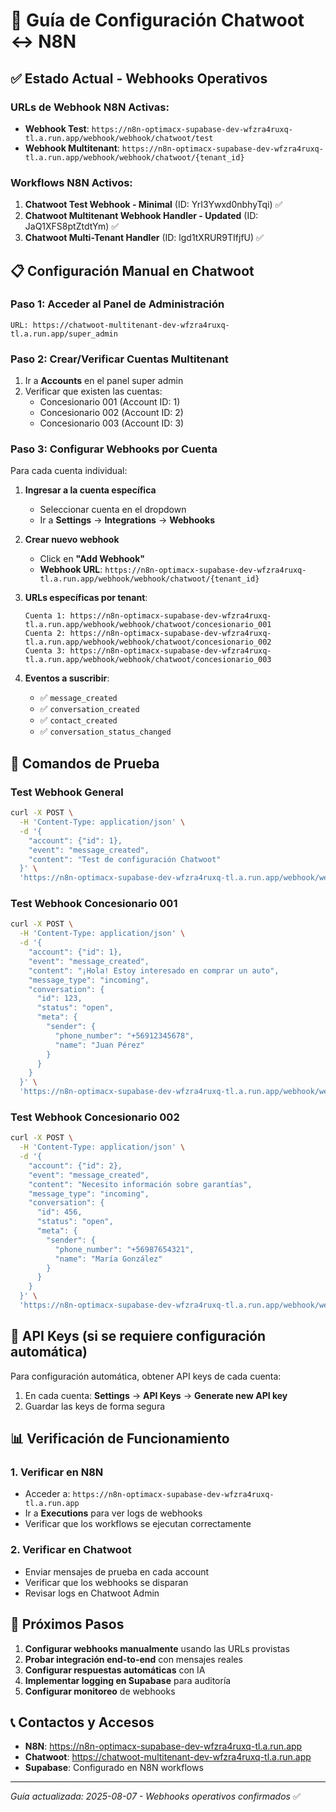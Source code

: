 # 🔧 Guía de Configuración Chatwoot ↔ N8N

## ✅ Estado Actual - Webhooks Operativos

### URLs de Webhook N8N Activas:
- **Webhook Test**: `https://n8n-optimacx-supabase-dev-wfzra4ruxq-tl.a.run.app/webhook/webhook/chatwoot/test`
- **Webhook Multitenant**: `https://n8n-optimacx-supabase-dev-wfzra4ruxq-tl.a.run.app/webhook/webhook/chatwoot/{tenant_id}`

### Workflows N8N Activos:
1. **Chatwoot Test Webhook - Minimal** (ID: YrI3Ywxd0nbhyTqi) ✅
2. **Chatwoot Multitenant Webhook Handler - Updated** (ID: JaQ1XFS8ptZtdtYm) ✅
3. **Chatwoot Multi-Tenant Handler** (ID: lgd1tXRUR9TIfjfU) ✅

## 📋 Configuración Manual en Chatwoot

### Paso 1: Acceder al Panel de Administración
```
URL: https://chatwoot-multitenant-dev-wfzra4ruxq-tl.a.run.app/super_admin
```

### Paso 2: Crear/Verificar Cuentas Multitenant
1. Ir a **Accounts** en el panel super admin
2. Verificar que existen las cuentas:
   - Concesionario 001 (Account ID: 1)
   - Concesionario 002 (Account ID: 2) 
   - Concesionario 003 (Account ID: 3)

### Paso 3: Configurar Webhooks por Cuenta

Para cada cuenta individual:

1. **Ingresar a la cuenta específica**
   - Seleccionar cuenta en el dropdown
   - Ir a **Settings** → **Integrations** → **Webhooks**

2. **Crear nuevo webhook**
   - Click en **"Add Webhook"**
   - **Webhook URL**: `https://n8n-optimacx-supabase-dev-wfzra4ruxq-tl.a.run.app/webhook/webhook/chatwoot/{tenant_id}`
   
3. **URLs específicas por tenant**:
   ```
   Cuenta 1: https://n8n-optimacx-supabase-dev-wfzra4ruxq-tl.a.run.app/webhook/webhook/chatwoot/concesionario_001
   Cuenta 2: https://n8n-optimacx-supabase-dev-wfzra4ruxq-tl.a.run.app/webhook/webhook/chatwoot/concesionario_002  
   Cuenta 3: https://n8n-optimacx-supabase-dev-wfzra4ruxq-tl.a.run.app/webhook/webhook/chatwoot/concesionario_003
   ```

4. **Eventos a suscribir**:
   - ✅ `message_created`
   - ✅ `conversation_created` 
   - ✅ `contact_created`
   - ✅ `conversation_status_changed`

## 🧪 Comandos de Prueba

### Test Webhook General
```bash
curl -X POST \
  -H 'Content-Type: application/json' \
  -d '{
    "account": {"id": 1},
    "event": "message_created",
    "content": "Test de configuración Chatwoot"
  }' \
  'https://n8n-optimacx-supabase-dev-wfzra4ruxq-tl.a.run.app/webhook/webhook/chatwoot/test'
```

### Test Webhook Concesionario 001
```bash
curl -X POST \
  -H 'Content-Type: application/json' \
  -d '{
    "account": {"id": 1},
    "event": "message_created",
    "content": "¡Hola! Estoy interesado en comprar un auto",
    "message_type": "incoming",
    "conversation": {
      "id": 123,
      "status": "open",
      "meta": {
        "sender": {
          "phone_number": "+56912345678",
          "name": "Juan Pérez"
        }
      }
    }
  }' \
  'https://n8n-optimacx-supabase-dev-wfzra4ruxq-tl.a.run.app/webhook/webhook/chatwoot/concesionario_001'
```

### Test Webhook Concesionario 002
```bash
curl -X POST \
  -H 'Content-Type: application/json' \
  -d '{
    "account": {"id": 2},
    "event": "message_created", 
    "content": "Necesito información sobre garantías",
    "message_type": "incoming",
    "conversation": {
      "id": 456,
      "status": "open",
      "meta": {
        "sender": {
          "phone_number": "+56987654321",
          "name": "María González"
        }
      }
    }
  }' \
  'https://n8n-optimacx-supabase-dev-wfzra4ruxq-tl.a.run.app/webhook/webhook/chatwoot/concesionario_002'
```

## 🔑 API Keys (si se requiere configuración automática)

Para configuración automática, obtener API keys de cada cuenta:
1. En cada cuenta: **Settings** → **API Keys** → **Generate new API key**
2. Guardar las keys de forma segura

## 📊 Verificación de Funcionamiento

### 1. Verificar en N8N
- Acceder a: `https://n8n-optimacx-supabase-dev-wfzra4ruxq-tl.a.run.app`
- Ir a **Executions** para ver logs de webhooks
- Verificar que los workflows se ejecutan correctamente

### 2. Verificar en Chatwoot
- Enviar mensajes de prueba en cada account
- Verificar que los webhooks se disparan
- Revisar logs en Chatwoot Admin

## 🚀 Próximos Pasos

1. **Configurar webhooks manualmente** usando las URLs provistas
2. **Probar integración end-to-end** con mensajes reales
3. **Configurar respuestas automáticas** con IA
4. **Implementar logging en Supabase** para auditoría
5. **Configurar monitoreo** de webhooks

## 📞 Contactos y Accesos

- **N8N**: https://n8n-optimacx-supabase-dev-wfzra4ruxq-tl.a.run.app
- **Chatwoot**: https://chatwoot-multitenant-dev-wfzra4ruxq-tl.a.run.app
- **Supabase**: Configurado en N8N workflows

---
*Guía actualizada: 2025-08-07 - Webhooks operativos confirmados* ✅
